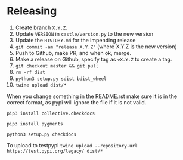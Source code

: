 Releasing
=========

1. Create branch `X.Y.Z`.
2. Update `VERSION` in `castle/version.py` to the new version
3. Update the `HISTORY.md` for the impending release
4. `git commit -am "release X.Y.Z"` (where X.Y.Z is the new version)
5. Push to Github, make PR, and when ok, merge.
6. Make a release on Github, specify tag as `vX.Y.Z` to create a tag.
7. `git checkout master && git pull`
8. `rm -rf dist`
9. `python3 setup.py sdist bdist_wheel`
10. `twine upload dist/*`


When you change something in the README.rst make sure it is in the correct format, as pypi
will ignore the file if it is not valid.

`pip3 install collective.checkdocs`

`pip3 install pygments`

`python3 setup.py checkdocs`

To upload to testpypi `twine upload --repository-url https://test.pypi.org/legacy/ dist/*`
